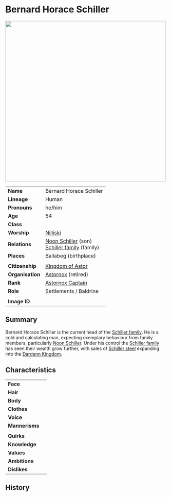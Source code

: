 # Bernard Horace Schiller

<img src="https://raw.githubusercontent.com/jesskelsall/astarus-images/main/characters/portraits/imageid.png" height="500" />

|||
| --- | --- |
| **Name** | Bernard Horace Schiller | character.3
| **Lineage** | Human |
| **Pronouns** | he/him |
| **Age** | 54 |
| **Class** | |
| **Worship** | [Nilliski](nilliski.md) |
| **Relations** | [Noon Schiller](noon-schiller.md) (son)<br>[Schiller family](../organisations/schiller-family.md) (family) |
| **Places** | Ballabeg (birthplace) |
|||
| **Citizenship** | [Kingdom of Astor](../civilisations/kingdom-of-astor/kingdom-of-astor.md) |
| **Organisation** | [Astornox](../organisations/astornox/astornox.md) (retired) |
| **Rank** | [Astornox Captain](../organisations/astornox/ranks/astornox-captain.md) |
| **Role** | Settlements / Baldrine |
|||
| **Image ID** | |

## Summary

Bernard Horace Schiller is the current head of the [Schiller family](../organisations/schiller-family.md). He is a cold and calculating man, expecting exemplary behaviour from family members, particularly [Noon Schiller](noon-schiller.md). Under his control the [Schiller family](../organisations/schiller-family.md) has seen their wealth grow further, with sales of [Schiller steel](../items/weapons/schiller-steel.md) expanding into the [Dardenn Kingdom](../civilisations/dardenn-kingdom/dardenn-kingdom.md).

## Characteristics

| | |
| --- | --- |
| **Face** | | characteristics.2
| **Hair** | |
| **Body** | |
| **Clothes** | |
| **Voice** | |
| **Mannerisms** | |
| | |
| **Quirks** | |
| **Knowledge** | |
| **Values** | |
| **Ambitions** | |
| **Dislikes** | |

## History
